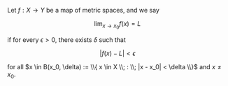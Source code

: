Let $f: X \to Y$ be a map of metric spaces, and we say

$$
\lim_{x\to x_0} f(x) = L
$$

if for every $\epsilon > 0$, there exists $\delta$ such that 

$$
|f(x) - L| < \epsilon
$$

for all $x \in B(x_0, \delta) := \\{ x \in X \\; : \\; |x - x_0| < \delta \\}$ and $x \neq x_0$.
